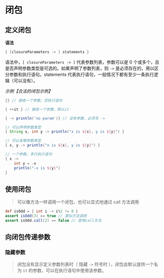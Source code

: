 # 闭包

## 定义闭包

**语法**

```groovy
{ [closureParameters -> ] statements }
```

语法中，`[ closureParameters -> ]` 代表参数列表，参数可以是 0 个或多个，且是否声明参数类型是可选的。如果声明了参数列表，则 `->` 是必须存在的，用以区分参数和执行语句。statements 代表执行语句，一般情况下都有至少一条执行逻辑（可以没有）。

*示例【合法的闭包示例】*

```groovy
{} // 接收一个参数，空执行语句

{ ++it } // 接收一个参数，默认it

{ -> println('no param')} // 没有参数，必须写 ->

// 可以声明参数类型
{ String x, int y -> println("x is ${x}, y is ${y}") }

// 可以省略参数类型
{ x, y -> println("x is ${x}, y is ${y}") }

// 一个参数，多行执行语句
{ x ->
    int y = -x
    println("-x is ${y}")
}
```

## 使用闭包

> 可以像方法一样调用一个闭包，也可以显式地通过 call 方法调用

```groovy
def isOdd = { int i -> i%2 != 0 }
assert isOdd(3) == true // 类似方法调用
assert isOdd.call(2) == false // 使用call方法
```

## 向闭包传递参数

### 隐藏参数

> 闭包没有显示定义参数列表时（ 隐藏 `->` 符号时 ），闭包会默认提供一个名为 `it` 的参数，可以在执行语句中使用该参数。